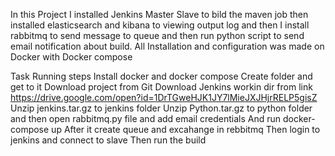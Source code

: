 In this Project I installed Jenkins Master Slave to bild the maven job then installed elasticsearch and kibana to viewing output log and then I install rabbitmq to send message to queue and then run python script to send email notification about build.
All Installation and configuration was made on Docker with Docker compose 

Task Running steps
Install docker and docker compose 
Create folder and get to it
Download project from Git
Download Jenkins workin dir from link https://drive.google.com/open?id=1DrTGweHJK1JY7lMieJXJHjrRELP5gisZ
Unzip jenkins.tar.gz to jenkins folder
Unzip Python.tar.gz to python folder and then open rabbitmq.py file and add email credentials
And run docker-compose up
After it create queue and excahange in rebbitmq
Then login to jenkins and connect to slave
Then run the build 
